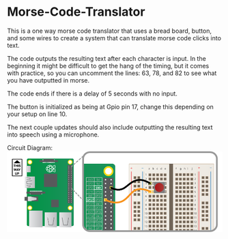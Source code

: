 # Morse-Code-Translator
This is a one way morse code translator that uses a bread board, button, and some wires to create a system that can translate morse code clicks into text.

The code outputs the resulting text after each character is input. In the beginning it might be difficult to get the hang of the timing, but it comes with practice, so you can uncomment the lines: 63, 78, and 82 to see what you have outputted in morse.

The code ends if there is a delay of 5 seconds with no input.

The button is initialized as being at Gpio pin 17, change this depending on your setup on line 10.

The next couple updates should also include outputting the resulting text into speech using a microphone.

Circuit Diagram:
![Circuit Diagram](Button_CircuitDiagram.png)


